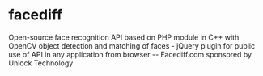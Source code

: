 # facediff
Open-source face recognition API based on PHP module in C++ with OpenCV object detection and matching of faces - jQuery plugin for public use of API in any application from browser -- Facediff.com sponsored by Unlock Technology
